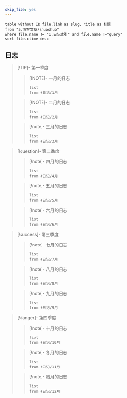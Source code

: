 ```yaml
---
skip_file: yes
---
```


```dataview
table without ID file.link as slug, title as 标题
from "5.博客文章/shuoshuo"
where file.name != "1.日记索引" and file.name !="query"
sort file.ctime desc
```

## 日志

>[!TIP]- 第一季度
>>[!NOTE]- 一月的日志
>> ``` dataview
>> list
>> from #日记/1月 
>> ```
>
>>[!NOTE]- 二月的日志
>> ``` dataview
>> list
>> from #日记/2月 
>> ```
>
>>[!note]- 三月的日志
>> ``` dataview
>> list
>> from #日记/3月 
>> ```

>[!question]- 第二季度
>>[!note]- 四月的日志
>> ``` dataview
>> list
>> from #日记/4月 
>> ```
>
>>[!note]- 五月的日志
>> ``` dataview
>> list
>> from #日记/5月 
>> ```
>
>>[!note]- 六月的日志
>> ``` dataview
>> list
>> from #日记/6月 
>> ```

>[!success]- 第三季度
>>[!note]- 七月的日志
>> ``` dataview
>> list
>> from #日记/7月 
> >```
>
>>[!note]- 八月的日志
>> ``` dataview
>> list
>> from #日记/8月 
>> ```
>
>>[!note]- 九月的日志
>> ``` dataview
>> list
>> from #日记/9月 
>> ```

>[!danger]- 第四季度
>>[!note]- 十月的日志
>> ``` dataview
>> list
>> from #日记/10月 
>> ```
>
>>[!note]- 冬月的日志
>> ``` dataview
>> list
>> from #日记/11月 
>> ```
>
>>[!note]- 腊月的日志
>> ``` dataview
>> list
>> from #日记/12月 
>> ```